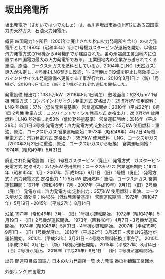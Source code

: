 # 坂出発電所

坂出発電所（さかいではつでんしょ）は、香川県坂出市番の州町2にある四国電力の天然ガス・石油火力発電所。

概要
四国電力4ヶ所目（2001年に廃止された松山火力発電所を含む）の火力発電所として1970年（昭和45年）1月に1号機ガスタービンが運転を開始、以後は汽力発電方式の1号機から4号機までが建設された。番の州臨海工業団地内に位置する四国電力最大の火力発電所である。
工業団地内の企業から送られてくる重油、原油、コークス炉ガスを燃料としているが、2004年にLNG（天然ガス）導入が決定し、4号機をLNG焚きに改造、1・2号機は旧設備を廃止し高効率コンバインドサイクル発電設備へ更新する工事が行われ、2010年8月1日に（新）1号機が、2016年8月1日に（新）2号機がそれぞれ運転を開始した。

発電設備
総出力：138.5万kW（2016年8月1日現在）
敷地面積：約28万m2
1号機
発電方式：コンバインドサイクル発電方式
定格出力：29.6万kW
使用燃料：LNG
熱効率：57%（低位発熱量基準）
営業運転開始：2010年（平成22年）8月1日
2号機
発電方式：コンバインドサイクル発電方式
定格出力：28.9万kW
使用燃料：LNG
熱効率：約58%（低位発熱量基準）
営業運転開始：2016年（平成28年）8月1日
3号機
発電方式：汽力発電方式
定格出力：45万kW
使用燃料：重油、原油、コークス炉ガス
営業運転開始：1973年（昭和48年）4月7日
4号機
発電方式：汽力発電方式
定格出力：35万kW
使用燃料：LNG、コークス炉ガス（2010年3月31日に重油、原油、コークス炉ガスから転換）
営業運転開始：1974年（昭和49年）5月31日

廃止された発電設備
（旧）1号機ガスタービン（廃止）
発電方式：ガスタービン発電方式
定格出力：3.4万kW
使用燃料：コークス炉ガス
営業運転期間：1970年（昭和45年）1月 - 2007年（平成19年）9月1日
（旧）1号機（廃止）
発電方式：汽力発電方式
定格出力：19.5万kW
使用燃料：重油、コークス炉ガス
営業運転期間：1971年（昭和46年）7月 - 2007年（平成19年）9月1日
（旧）2号機（廃止）
発電方式：汽力発電方式
定格出力：35万kW
使用燃料：重油、コークス炉ガス
熱効率：約43%（低位発熱量基準）
営業運転期間：1972年（昭和47年）5月19日 - 2015年（平成27年）8月14日

沿革
1971年（昭和46年）7月 - （旧）1号機が運転開始。
1972年（昭和47年）5月19日 - （旧）2号機が運転開始。
1973年（昭和48年）4月7日 - 3号機が運転開始。
1974年（昭和49年）5月31日 - 4号機が運転開始。
2007年（平成19年）9月1日 - （旧）1号機が廃止。
2010年（平成22年）3月25日 - 坂出LNG基地が運転開始。
2010年（平成22年）3月31日 - 4号機の燃料転換工事完了。
2010年（平成22年）8月1日 - （新）1号機が運転開始。
2015年（平成27年）8月14日 - （旧）2号機が廃止。
2016年（平成28年）8月1日 - （新）2号機が運転開始。

出典
関連項目
四国電力
日本の火力発電所一覧
火力発電
番の州臨海工業団地

外部リンク
四国電力